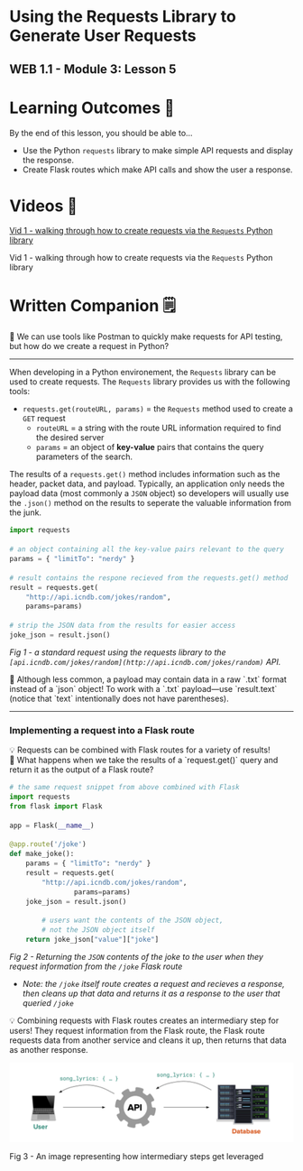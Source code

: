 # Using the Requests Library to Generate User Requests

## WEB 1.1 - Module 3: Lesson 5

# Learning Outcomes 💫

By the end of this lesson, you should be able to...

- Use the Python `requests` library to make simple API requests and display the response.
- Create Flask routes which make API calls and show the user a response.

# Videos 🎥

[Vid 1 - walking through how to create requests via the `Requests` Python library](https://youtu.be/sJOmt33lq4E)

Vid 1 - walking through how to create requests via the `Requests` Python library

<!-- # Exercises 💪

1. Complete the exercises in [this repl.it](https://repl.it/team/WebArchitecture/Module-303ApiPractice) (only API, no Flask) and submit your work.
2. Complete the exercises in [this repl.it](https://replit.com/team/WebArchitecture/Module-304ApiFlaskPractice) (API and Flask) and submit your work. -->

# Written Companion 🗒

<aside>
🤔 We can use tools like Postman to quickly make requests for API testing, but how do we create a request in Python?

</aside>

---

When developing in a Python environement, the `Requests` library can be used to create requests. The `Requests` library provides us with the following tools:

- `requests.get(routeURL, params)` = the `Requests` method used to create a `GET` request
    - `routeURL` = a string with the route URL information required to find the desired server
    - `params` = an object of **key-value** pairs that contains the query parameters of the search.

The results of a `requests.get()` method includes information such as the header, packet data, and payload. Typically, an application only needs the payload data (most commonly a `JSON` object) so developers will usually use the `.json()` method on the results to seperate the valuable information from the junk.

```python
import requests

# an object containing all the key-value pairs relevant to the query
params = { "limitTo": "nerdy" } 

# result contains the respone recieved from the requests.get() method
result = requests.get(
    "http://api.icndb.com/jokes/random", 
    params=params) 

# strip the JSON data from the results for easier access
joke_json = result.json() 
```

*Fig 1 - a standard request using the requests library to the `[api.icndb.com/jokes/random](http://api.icndb.com/jokes/random)` API.*

<aside>
🚨 Although less common, a payload may contain data in a raw `.txt` format instead of a `json` object! To work with a `.txt` payload—use `result.text` (notice that `text` intentionally does not have parentheses).

</aside>

---

### Implementing a request into a Flask route

<aside>
💡 Requests can be combined with Flask routes for a variety of results!

</aside>

<aside>
🤔 What happens when we take the results of a `request.get()` query and return it as the output of a Flask route?

</aside>

```python
# the same request snippet from above combined with Flask
import requests
from flask import Flask

app = Flask(__name__)

@app.route('/joke')
def make_joke():
    params = { "limitTo": "nerdy" }
    result = requests.get( 
        "http://api.icndb.com/jokes/random", 
				params=params)
    joke_json = result.json() 

		# users want the contents of the JSON object,
		# not the JSON object itself
    return joke_json["value"]["joke"]
```

*Fig 2 - Returning the `JSON` contents of the joke to the user when they request information from the `/joke` Flask route*

- *Note: the `/joke` itself route creates a request and recieves a response, then cleans up that data and returns it as a response to the user that queried `/joke`*

<aside>
💡 Combining requests with Flask routes creates an intermediary step for users! They request information from the Flask route, the Flask route requests data from another service and cleans it up, then returns that data as another response.

</aside>

![Fig 3 - An image representing how intermediary steps get leveraged](Untitled-3.png)

Fig 3 - An image representing how intermediary steps get leveraged

